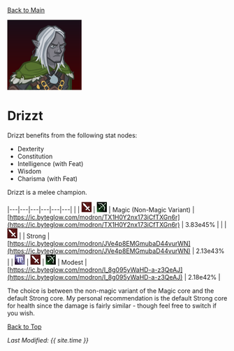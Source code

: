 [Back to Main](index.md)

![Profile Picture](images/portraits/Drizzt.png)

# Drizzt

Drizzt benefits from the following stat nodes:
* Dexterity
* Constitution
* Intelligence (with Feat)
* Wisdom
* Charisma (with Feat)

Drizzt is a melee champion.

|---|---|---|---|---|---|
|   | ![Melee Icon](images/melee.png) | ![Ranged Icon](images/ranged.png) | Magic (Non-Magic Variant) | [https://ic.byteglow.com/modron/TX1H0Y2nx173iCfTXGn6r](https://ic.byteglow.com/modron/TX1H0Y2nx173iCfTXGn6r) | 3.83e45% |
|   | ![Melee Icon](images/melee.png) |   | Strong | [https://ic.byteglow.com/modron/JVe4p8EMGmubaD44vurWN](https://ic.byteglow.com/modron/JVe4p8EMGmubaD44vurWN) | 2.13e43% |
| ![Magic Icon](images/magic.png) | ![Melee Icon](images/melee.png) | ![Ranged Icon](images/ranged.png) | Modest | [https://ic.byteglow.com/modron/I_8g095yWaHD-a-z3QeAJ](https://ic.byteglow.com/modron/I_8g095yWaHD-a-z3QeAJ) | 2.18e42% |

The choice is between the non-magic variant of the Magic core and the default Strong core. My personal recommendation is the default Strong core for health since the damage is fairly similar - though feel free to switch if you wish.

[Back to Top](#top)

*Last Modified: {{ site.time }}*